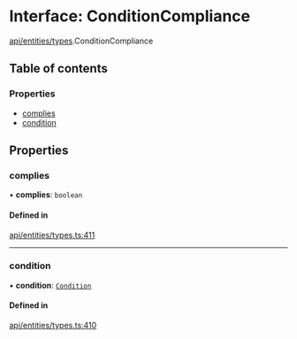 # Interface: ConditionCompliance

[api/entities/types](../wiki/api.entities.types).ConditionCompliance

## Table of contents

### Properties

- [complies](../wiki/api.entities.types.ConditionCompliance#complies)
- [condition](../wiki/api.entities.types.ConditionCompliance#condition)

## Properties

### complies

• **complies**: `boolean`

#### Defined in

[api/entities/types.ts:411](https://github.com/PolymeshAssociation/polymesh-sdk/blob/9a8715021/src/api/entities/types.ts#L411)

___

### condition

• **condition**: [`Condition`](../wiki/api.entities.types#condition)

#### Defined in

[api/entities/types.ts:410](https://github.com/PolymeshAssociation/polymesh-sdk/blob/9a8715021/src/api/entities/types.ts#L410)

